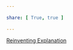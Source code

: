 ---  
share: [ True, true ]  
---  
  
[Reinventing Explanation](https://michaelnielsen.org/reinventing_explanation/index.html)